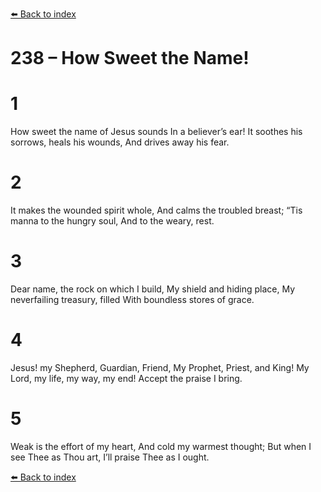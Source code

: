 [⬅️ Back to index](../README.md)

# 238 – How Sweet the Name!


# 1
How sweet the name of Jesus sounds
In a believer’s ear!
It soothes his sorrows, heals his wounds,
And drives away his fear.

# 2
It makes the wounded spirit whole,
And calms the troubled breast;
“Tis manna to the hungry soul,
And to the weary, rest.

# 3
Dear name, the rock on which I build,
My shield and hiding place,
My neverfailing treasury, filled
With boundless stores of grace.

# 4
Jesus! my Shepherd, Guardian, Friend,
My Prophet, Priest, and King!
My Lord, my life, my way, my end!
Accept the praise I bring.

# 5
Weak is the effort of my heart,
And cold my warmest thought;
But when I see Thee as Thou art,
I’ll praise Thee as I ought.

[⬅️ Back to index](../README.md)
